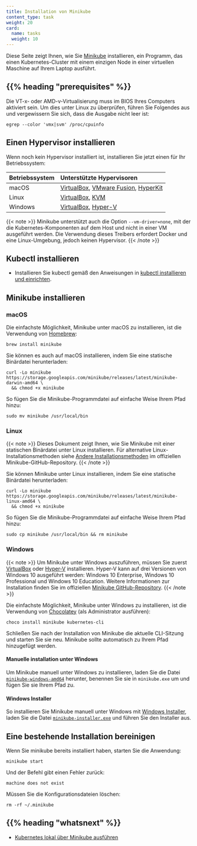 ```yaml
---
title: Installation von Minikube
content_type: task
weight: 20
card:
  name: tasks
  weight: 10
---
```


<!-- overview -->

Diese Seite zeigt Ihnen, wie Sie [Minikube](/docs/tutorials/hello-minikube) installieren, ein Programm, das einen Kubernetes-Cluster mit einem einzigen Node in einer virtuellen Maschine auf Ihrem Laptop ausführt.



## {{% heading "prerequisites" %}}


Die VT-x- oder AMD-v-Virtualisierung muss im BIOS Ihres Computers aktiviert sein. Um dies unter Linux zu überprüfen, führen Sie Folgendes aus und vergewissern Sie sich, dass die Ausgabe nicht leer ist:
```shell
egrep --color 'vmx|svm' /proc/cpuinfo
```



<!-- steps -->

## Einen Hypervisor installieren

Wenn noch kein Hypervisor installiert ist, installieren Sie jetzt einen für Ihr Betriebssystem:

Betriebssystem | Unterstützte Hypervisoren
:----------------|:---------------------
macOS | [VirtualBox](https://www.virtualbox.org/wiki/Downloads), [VMware Fusion](https://www.vmware.com/products/fusion), [HyperKit](https://github.com/moby/hyperkit)
Linux | [VirtualBox](https://www.virtualbox.org/wiki/Downloads), [KVM](http://www.linux-kvm.org/)
Windows | [VirtualBox](https://www.virtualbox.org/wiki/Downloads), [Hyper-V](https://msdn.microsoft.com/en-us/virtualization/hyperv_on_windows/quick_start/walkthrough_install)

{{< note >}}
Minikube unterstützt auch die Option `--vm-driver=none`, mit der die Kubernetes-Komponenten auf dem Host und nicht in einer VM ausgeführt werden. Die Verwendung dieses Treibers erfordert Docker und eine Linux-Umgebung, jedoch keinen Hypervisor.
{{< /note >}}

## Kubectl installieren

* Installieren Sie kubectl gemäß den Anweisungen in [kubectl installieren und einrichten](/docs/tasks/tools/install-kubectl/).

## Minikube installieren

### macOS

Die einfachste Möglichkeit, Minikube unter macOS zu installieren, ist die Verwendung von [Homebrew](https://brew.sh):

```shell
brew install minikube
```

Sie können es auch auf macOS installieren, indem Sie eine statische Binärdatei herunterladen:

```shell
curl -Lo minikube https://storage.googleapis.com/minikube/releases/latest/minikube-darwin-amd64 \
  && chmod +x minikube
```

So fügen Sie die Minikube-Programmdatei auf einfache Weise Ihrem Pfad hinzu:

```shell
sudo mv minikube /usr/local/bin
```

### Linux

{{< note >}}
Dieses Dokument zeigt Ihnen, wie Sie Minikube mit einer statischen Binärdatei unter Linux installieren. Für alternative Linux-Installationsmethoden siehe [Andere Installationsmethoden](https://minikube.sigs.k8s.io/docs/start/) im offiziellen Minikube-GitHub-Repository.
{{< /note >}}

Sie können Minikube unter Linux installieren, indem Sie eine statische Binärdatei herunterladen:

```shell
curl -Lo minikube https://storage.googleapis.com/minikube/releases/latest/minikube-linux-amd64 \
  && chmod +x minikube
```

So fügen Sie die Minikube-Programmdatei auf einfache Weise Ihrem Pfad hinzu:

```shell
sudo cp minikube /usr/local/bin && rm minikube
```

### Windows

{{< note >}}
Um Minikube unter Windows auszuführen, müssen Sie zuerst [VirtualBox](https://www.virtualbox.org/) oder [Hyper-V](https://docs.microsoft.com/en-us/virtualization/hyper-v-on-windows/quick-start/enable-hyper-v) installieren. Hyper-V kann auf drei Versionen von Windows 10 ausgeführt werden: Windows 10 Enterprise, Windows 10 Professional und Windows 10 Education. Weitere Informationen zur Installation finden Sie im offiziellen [Minikube GitHub-Repository](https://github.com/kubernetes/minikube/#installation).
{{< /note >}}

Die einfachste Möglichkeit, Minikube unter Windows zu installieren, ist die Verwendung von [Chocolatey](https://chocolatey.org/) (als Administrator ausführen):

```shell
choco install minikube kubernetes-cli
```

Schließen Sie nach der Installation von Minikube die aktuelle CLI-Sitzung und starten Sie sie neu. Minikube sollte automatisch zu Ihrem Pfad hinzugefügt werden.

#### Manuelle installation unter Windows

 Um Minikube manuell unter Windows zu installieren, laden Sie die Datei [`minikube-windows-amd64`](https://github.com/kubernetes/minikube/releases/latest) herunter, benennen Sie sie in `minikube.exe` um und fügen Sie sie Ihrem Pfad zu.

#### Windows Installer

So installieren Sie Minikube manuell unter Windows mit [Windows Installer](https://docs.microsoft.com/en-us/windows/desktop/msi/windows-installer-portal), laden Sie die Datei [`minikube-installer.exe`](https://github.com/kubernetes/minikube/releases/latest) und führen Sie den Installer aus.


## Eine bestehende Installation bereinigen

Wenn Sie minikube bereits installiert haben, starten Sie die Anwendung:
```shell
minikube start
```

Und der Befehl gibt einen Fehler zurück:
```shell
machine does not exist
```

Müssen Sie die Konfigurationsdateien löschen:
```shell
rm -rf ~/.minikube
```

## {{% heading "whatsnext" %}}


* [Kubernetes lokal über Minikube ausführen](/docs/setup/minikube/)
